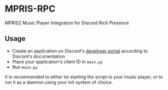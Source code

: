 # MPRIS-RPC
MPRIS2 Music Player Integration for Discord Rich Presence


## Usage
* Create an application on Discord's [developer portal](https://discord.com/developers/applications) according to Discord's documentation
* Place your application's client ID in `main.py`
* Run `main.py`

It is recommended to either tie starting the script to your music player, or to run it as a daemon using your init system of choice.
